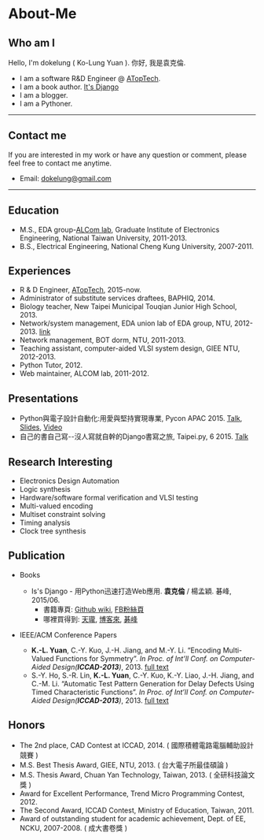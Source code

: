 # About-Me

## Who am I

Hello, I'm dokelung ( Ko-Lung Yuan ).
你好, 我是袁克倫.

* I am a software R&D Engineer @ [ATopTech](https://www.atoptech.com/).
* I am a book author. [It's Django](https://github.com/its-django/mysite/wiki)
* I am a blogger.
* I am a Pythoner.

---

## Contact me

If you are interested in my work or have any question or comment, please feel free to contact me anytime.

* Email: dokelung@gmail.com

---

## Education

* M.S., EDA group-[ALCom lab](http://alcom.ee.ntu.edu.tw/), Graduate Institute of Electronics Engineering, National Taiwan University, 2011-2013.
* B.S., Electrical Engineering, National Cheng Kung University, 2007-2011.
  
## Experiences

* R & D Engineer, [ATopTech](https://www.atoptech.com/), 2015-now.
* Administrator of substitute services draftees, BAPHIQ, 2014.
* Biology teacher, New Taipei Municipal Touqian Junior High School, 2013.
* Network/system management, EDA union lab of EDA group, NTU, 2012-2013. [link](http://edaunion.ee.ntu.edu.tw/)
* Network management, BOT dorm, NTU, 2011-2013.
* Teaching assistant, computer-aided VLSI system design, GIEE NTU, 2012-2013.
* Python Tutor, 2012.
* Web maintainer, ALCOM lab, 2011-2012.

## Presentations

* Python與電子設計自動化:用愛與堅持實現專業, Pycon APAC 2015. [Talk](https://tw.pycon.org/2015apac/zh/program/102), [Slides](http://www.slideshare.net/dokelung/python-eda), [Video](https://www.youtube.com/watch?v=YLZAMv0Gc5M)
* 自己的書自己寫--沒人寫就自幹的Django書寫之旅, Taipei.py, 6 2015. [Talk](https://etrigg.com/event/taipeipy/1388798/)
    
## Research Interesting

* Electronics Design Automation
* Logic synthesis
* Hardware/software formal verification and VLSI testing
* Multi-valued encoding
* Multiset constraint solving
* Timing analysis
* Clock tree synthesis

## Publication

* Books
    * Is's Django - 用Python迅速打造Web應用. **袁克倫** / 楊孟穎. 碁峰, 2015/06. 
        * 書籍專頁: [Github wiki](https://github.com/its-django/mysite/wiki), [FB粉絲頁](https://www.facebook.com/itsdjango?ref=aymt_homepage_panel)
        * 哪裡買得到: [天瓏](https://www.tenlong.com.tw/items/9863475467?item_id=1004939), [博客來](http://www.books.com.tw/products/0010676433), [碁峰](http://books.gotop.com.tw/v_ACL043800)

* IEEE/ACM Conference Papers
	*	**K.-L. Yuan**, C.-Y. Kuo, J.-H. Jiang, and M.-Y. Li. “Encoding Multi-Valued Functions for Symmetry”. _In Proc. of Int’ll Conf. on Computer-Aided Design(**ICCAD-2013**)_, 2013. [full text](http://alcom.ee.ntu.edu.tw/publications/iccad13-symm.pdf)
	*	S.-Y. Ho, S.-R. Lin, **K.-L. Yuan**, C.-Y. Kuo, K.-Y. Liao, J.-H. Jiang, and C.-M. Li. “Automatic Test Pattern Generation for Delay Defects Using Timed Characteristic Functions”. _In Proc. of Int’ll Conf. on Computer-Aided Design(**ICCAD-2013**)_, 2013. [full text](http://alcom.ee.ntu.edu.tw/publications/iccad13-delaytest.pdf)
  
## Honors

* The 2nd place, CAD Contest at ICCAD, 2014. ( 國際積體電路電腦輔助設計競賽 )
* M.S. Best Thesis Award, GIEE, NTU, 2013. ( 台大電子所最佳碩論 )
* M.S. Thesis Award, Chuan Yan Technology, Taiwan, 2013. ( 全研科技論文獎 )
* Award for Excellent Performance, Trend Micro Programming Contest, 2012.
* The Second Award, ICCAD Contest, Ministry of Education, Taiwan, 2011.
* Award of outstanding student for academic achievement, Dept. of EE, NCKU, 2007-2008. ( 成大書卷獎 )
